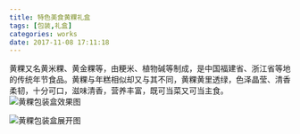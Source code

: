 ```yaml
---
title: 特色美食黄粿礼盒
tags: [包装,礼盒]
categories: works
date: 2017-11-08 17:11:18
---
```

黄粿又名黄米粿、黄金粿等，由粳米、植物碱等制成，是中国福建省、浙江省等地的传统年节食品。黄粿与年糕相似却又与其不同，黄粿黄里透绿，色泽晶莹、清香柔韧，十分可口，滋味清香，营养丰富，既可当菜又可当主食。
![黄粿包装盒效果图](/images/ricecake01_by_tyrionyu.jpg)
<!--more-->
![黄粿包装盒展开图](/images/ricecake02_by_tyrionyu.jpg)